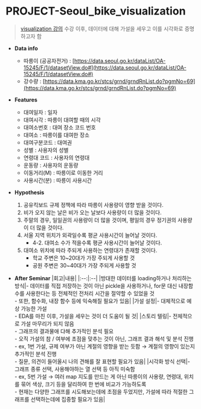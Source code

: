 # PROJECT-Seoul_bike_visualization

> [visualization 강의](https://github.com/Chaewon-Leee/TIL/tree/main/ML/Visualization) 수강 이후, 데이터에 대해 가설을 세우고 이를 시각화로 증명하고자 함

- **Data info**

  - 따릉이 (공공자전거) : [https://data.seoul.go.kr/dataList/OA-15245/F/1/datasetView.do#](https://data.seoul.go.kr/dataList/OA-15245/F/1/datasetView.do#)
  - 강수량 : [https://data.kma.go.kr/stcs/grnd/grndRnList.do?pgmNo=69](https://data.kma.go.kr/stcs/grnd/grndRnList.do?pgmNo=69)

- **Features**

  - 대여일자 : 일자
  - 대여시각 : 따릉이 대여할 때의 시각
  - 대여소번호 : 대여 장소 코드 번호
  - 대여소 : 따릉이를 대여한 장소
  - 대여구분코드 : 대여권
  - 성별 : 사용자의 성별
  - 연령대 코드 : 사용자의 연령대
  - 운동량 : 사용자의 운동량
  - 이동거리(M) : 따릉이로 이동한 거리
  - 사용시간(분) : 따릉이 사용시간

- **Hypothesis**

  1. 공유킥보드 규제 정책에 따라 따릉이 사용량이 영향 받을 것이다.
  2. 비가 오지 않는 날은 비가 오는 날보다 사용량이 더 많을 것이다.
  3. 주말의 경우, 일일권의 사용량이 더 많을 것이며, 평일의 경우 정기권의 사용량이 더 많을 것이다.
  4. 서울 지역 위치가 외곽일수록 평균 사용시간이 늘어날 것이다.
     - 4-2. 대여소 수가 적을수록 평균 사용시간이 늘어날 것이다.
  5. 대여소 위치에 따라 주되게 사용하는 연령대가 존재할 것이다.
     - 학교 주변은 10~20대가 가장 주되게 사용할 것
     - 공원 주변은 30~40대가 가장 주되게 사용할 것

- **After Seminar**
  |회고|내용|
  |:--:|:--|
  |방대한 데이터를 loading하거나 처리하는 방식|- 데이터를 직접 저장하는 것이 아닌 pickle을 사용하거나, for문 대신 내장함수를 사용한다는 등 전체적인 전처리 시간을 절약할 수 있었을 것 <br> - 또한, 함수화, 내장 함수 등에 익숙해질 필요가 있음|
  |가설 설정|- 대체적으로 예상 가능한 가설 <br>- EDA를 마친 이후, 가설을 세우는 것이 더 도움이 될 것|
  |스토리 텔링|- 전체적으로 가설 마무리가 되지 않음 <br> - 그래프의 결과물애 댜해 추가적인 분석 필요<br>- 오직 가설의 참 / 여부에 초점을 맞추는 것이 아닌, 그래프 결과 해석 및 분석 진행 <br>- ex, 1번 가설, 규제 여부가 아닌 계절의 영향을 받는 듯함 → 계절의 영향이 있는지 추가적인 분석 진행<br>- 질문, 의견이 들어올시 나의 견해를 잘 표현할 필요가 있음|
  |시각화 방식 선택|- 그래프 종류 선택, 사용해야하는 열 선택 등 아직 미숙함<br>- ex, 5번 가설 → 여러 map 지도를 만드는 게 아닌 따릉이의 사용량, 연령대, 위치를 묶어 색상, 크기 등을 달리하여 한 번에 비교가 가능하도록<br>- 현재는 다양한 그래프를 시도해보는데에 초점을 두었지만, 가설에 따라 적절한 그래프를 선택하는데에 집중할 필요가 있음|
